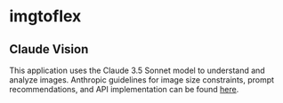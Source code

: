 # imgtoflex

## Claude Vision

This application uses the Claude 3.5 Sonnet model to understand and analyze images. Anthropic guidelines for image size constraints, prompt recommendations, and API implementation can be found [here](https://docs.anthropic.com/en/docs/build-with-claude/vision).
